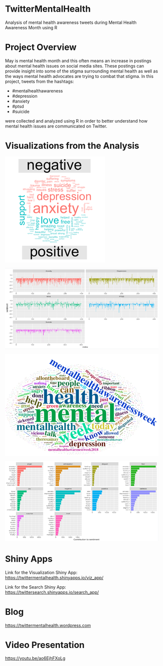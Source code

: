 # TwitterMentalHealth

Analysis of mental health awareness tweets during Mental Health Awareness Month using R

# Project Overview

May is mental health month and this often means an increase in postings about mental health issues on social media sites. These postings can provide insight into some of the stigma surrounding mental health as well as the ways mental health advocates are trying to combat that stigma. In this project, tweets from the hashtags:

- #mentalhealthawareness
- #depression
- #anxiety
- #ptsd
- #suicide

were collected and analyzed using R in order to better understand how mental health issues are communicated on Twitter.

# Visualizations from the Analysis

![Comparison Cloud](https://github.com/kylehommes/TwitterMentalHealth/blob/master/Images/Comparison_Cloud.png)

![Sentiment](https://github.com/kylehommes/TwitterMentalHealth/blob/master/Images/Sentiment.png)

![Wordcloud](https://github.com/kylehommes/TwitterMentalHealth/blob/master/Images/Wordcloud.png)

![Sentiment Groups](https://github.com/kylehommes/TwitterMentalHealth/blob/master/Images/Sentiment_Groups.png)

# Shiny Apps

Link for the Visualization Shiny App:
https://twittermentalhealth.shinyapps.io/viz_app/

Link for the Search Shiny App:
https://twittersearch.shinyapps.io/search_app/

# Blog

https://twittermentalhealth.wordpress.com

# Video Presentation

https://youtu.be/ao6EjhFXoLg
